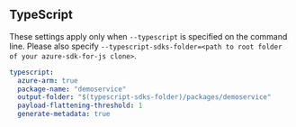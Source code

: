 ## TypeScript

These settings apply only when `--typescript` is specified on the command line.
Please also specify `--typescript-sdks-folder=<path to root folder of your azure-sdk-for-js clone>`.

```yaml $(typescript)
typescript:
  azure-arm: true
  package-name: "demoservice"
  output-folder: "$(typescript-sdks-folder)/packages/demoservice"
  payload-flattening-threshold: 1
  generate-metadata: true
```
